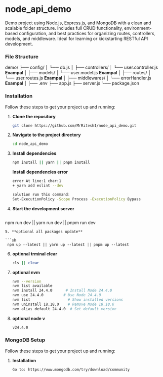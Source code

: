 # node_api_demo
Demo project using Node.js, Express.js, and MongoDB with a clean and scalable folder structure. 
Includes full CRUD functionality, environment-based configuration, and best practices for organizing routes, 
controllers, models, and middleware. Ideal for learning or kickstarting RESTful API development.

### File Structure

demo/
├── config/
│   └── db.js
│
├── controllers/
│   └── user.controller.js **Exampal**
│
├── models/
│   └── user.model.js **Exampal**
│
├── routes/
│   └── user.routes.js **Exampal**
│
├── middlewares/
│   └── errorHandler.js **Exampal**
│
├── .env
├── app.js
├── server.js
└── package.json

### Installation

Follow these steps to get your project up and running:

1. **Clone the repository**
   ```sh
   git clone https://github.com/MrRitesh1/node_api_demo.git
   ```
 
2. **Navigate to the project directory**
   ```sh
   cd node_api_demo
   ```
3. **Install dependencies**
   ```sh
   npm install || yarn || pnpm install
   ```

   **Install dependencies error**
   ```sh
   error At line:1 char:1
   + yarn add eslint --dev

   solution run this command:
   Set-ExecutionPolicy -Scope Process -ExecutionPolicy Bypass
   ```
4. **Start the development server**
   ```sh
  npm run dev || yarn run dev || pnpm run dev
   ```
5. **optional all packages update**

   ```sh
    npm up --latest || yarn up --latest || pnpm up --latest
   ```

6. **optional trminal clear**

   ```sh
   cls || clear
   ```

7. **optional nvm**

   ```sh
   nvm --version
   nvm list available
   nvm install 24.4.0      # Install Node 24.4.0
   nvm use 24.4.0         # Use Node 24.4.0
   nvm list                 # Show installed versions
   nvm uninstall 18.18.0    # Remove Node 18.18.0
   nvm alias default 24.4.0  # Set default version
   ```

8. **optional node v**

   ```sh
   v24.4.0
   ```

### MongoDB Setup

Follow these steps to get your project up and running:

1. **Installation**
   ```sh
   Go to: https://www.mongodb.com/try/download/community
   ```